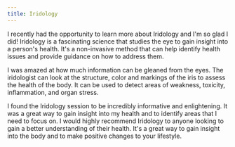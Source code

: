 ```yaml
---
title: Iridology
---
```


I recently had the opportunity to learn more about Iridology and I'm so glad I did! Iridology is a fascinating science that studies the eye to gain insight into a person's health. It's a non-invasive method that can help identify health issues and provide guidance on how to address them.

I was amazed at how much information can be gleaned from the eyes. The iridologist can look at the structure, color and markings of the iris to assess the health of the body. It can be used to detect areas of weakness, toxicity, inflammation, and organ stress.

I found the Iridology session to be incredibly informative and enlightening. It was a great way to gain insight into my health and to identify areas that I need to focus on. I would highly recommend Iridology to anyone looking to gain a better understanding of their health. It's a great way to gain insight into the body and to make positive changes to your lifestyle.